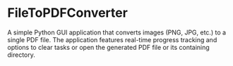 # FileToPDFConverter
A simple Python GUI application that converts images (PNG, JPG, etc.) to a single PDF file. The application features real-time progress tracking and options to clear tasks or open the generated PDF file or its containing directory.
